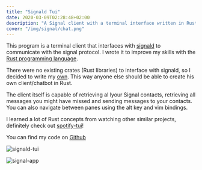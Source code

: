 ```yaml
---
title: "Signald Tui"
date: 2020-03-09T02:28:48+02:00
description: "A Signal client with a terminal interface written in Rust"
cover: "/img/signal/chat.png"
---
```


This program is a terminal client that interfaces with [signald](https://gitlab.com/thefinn93/signald) to communicate
with the signal protocol. I wrote it to improve my skills with the [Rust programming language](https://www.rust-lang.org).

There were no existing crates (Rust libraries) to interface with signald, so I decided to write my [own](https://crates.io/crates/signald-rust).
This way anyone else should be able to create his own client/chatbot in Rust.

The client itself is capable of retrieving al lyour Signal contacts, retrieving all messages you might have missed and sending messages to your contacts.
You can also navigate between panes using the alt key and vim bindings.

I learned a lot of Rust concepts from watching other similar projects, definitely check out [spotify-tui](https://github.com/Rigellute/spotify-tui)!

You can find my code on [Github](https://github.com/angelocarly/signald-tui)

![signald-tui](images/chat.png)

![signal-app](images/app.png)
